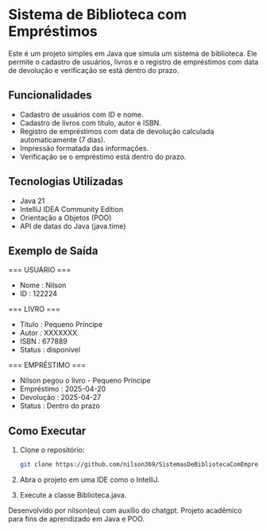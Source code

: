 # Sistema de Biblioteca com Empréstimos

Este é um projeto simples em Java que simula um sistema de biblioteca. Ele permite o cadastro de usuários, livros e o registro de empréstimos com data de devolução e verificação se está dentro do prazo.

## Funcionalidades

- Cadastro de usuários com ID e nome.
- Cadastro de livros com título, autor e ISBN.
- Registro de empréstimos com data de devolução calculada automaticamente (7 dias).
- Impressão formatada das informações.
- Verificação se o empréstimo está dentro do prazo.

## Tecnologias Utilizadas

- Java 21
- IntelliJ IDEA Community Edition
- Orientação a Objetos (POO)
- API de datas do Java (java.time)

## Exemplo de Saída

=== USUÁRIO === 
- Nome : Nilson
- ID   : 122224

=== LIVRO === 
- Título : Pequeno Príncipe 
- Autor  : XXXXXXX
- ISBN   : 677889 
- Status : disponível

=== EMPRÉSTIMO === 
- Nilson pegou o livro - Pequeno Príncipe
- Empréstimo : 2025-04-20 
- Devolução  : 2025-04-27 
- Status     : Dentro do prazo

## Como Executar

1. Clone o repositório:
   ```bash
   git clone https://github.com/nilson369/SistemasDeBibliotecaComEmprestimos.git

2. Abra o projeto em uma IDE como o IntelliJ.


3. Execute a classe Biblioteca.java.


Desenvolvido por nilson(eu) com auxílio do chatgpt. Projeto acadêmico para fins de aprendizado em Java e POO.

